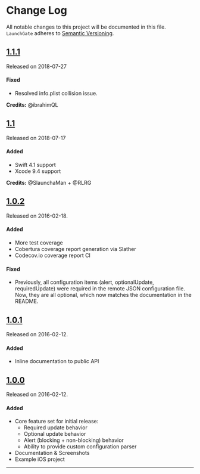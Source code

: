 # Change Log
All notable changes to this project will be documented in this file.
`LaunchGate` adheres to [Semantic Versioning](http://semver.org/).

## [1.1.1](https://github.com/dtrenz/LaunchGate/releases/tag/1.1.1)
Released on 2018-07-27

#### Fixed
- Resolved info.plist collision issue.

**Credits:** @ibrahimQL

## [1.1](https://github.com/dtrenz/LaunchGate/releases/tag/1.1)
Released on 2018-07-17

#### Added
- Swift 4.1 support
- Xcode 9.4 support

**Credits:** @SlaunchaMan + @RLRG

## [1.0.2](https://github.com/dtrenz/LaunchGate/releases/tag/1.0.2)
Released on 2016-02-18.

#### Added
- More test coverage
- Cobertura coverage report generation via Slather
- Codecov.io coverage report CI

#### Fixed
- Previously, all configuration items (alert, optionalUpdate,
requiredUpdate) were required in the remote JSON configuration file. Now, they
are all optional, which now matches the documentation in the README.

## [1.0.1](https://github.com/dtrenz/LaunchGate/releases/tag/1.0.1)
Released on 2016-02-12.

#### Added
- Inline documentation to public API

## [1.0.0](https://github.com/dtrenz/LaunchGate/releases/tag/1.0.0)
Released on 2016-02-12.

#### Added
- Core feature set for initial release:
  - Required update behavior
  - Optional update behavior
  - Alert (blocking + non-blocking) behavior
  - Ability to provide custom configuration parser
- Documentation & Screenshots
- Example iOS project

---
